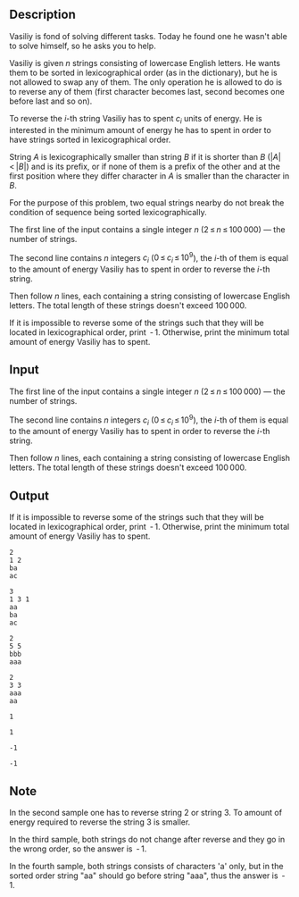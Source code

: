 ## Description

<div><p>Vasiliy is fond of solving different tasks. Today he found one he wasn't able to solve himself, so he asks you to help.</p><p>Vasiliy is given <span class="tex-span"><i>n</i></span> strings consisting of lowercase English letters. He wants them to be sorted in lexicographical order (as in the dictionary), but he is not allowed to swap any of them. The only operation he is allowed to do is to reverse any of them (first character becomes last, second becomes one before last and so on).</p><p>To reverse the <span class="tex-span"><i>i</i></span>-th string Vasiliy has to spent <span class="tex-span"><i>c</i><sub class="lower-index"><i>i</i></sub></span> units of energy. He is interested in the minimum amount of energy he has to spent in order to have strings sorted in lexicographical order.</p><p>String <span class="tex-span"><i>A</i></span> is lexicographically smaller than string <span class="tex-span"><i>B</i></span> if it is shorter than <span class="tex-span"><i>B</i></span> (<span class="tex-span">|<i>A</i>| &lt; |<i>B</i>|</span>) and is its prefix, or if none of them is a prefix of the other and at the first position where they differ character in <span class="tex-span"><i>A</i></span> is smaller than the character in <span class="tex-span"><i>B</i></span>.</p><p>For the purpose of this problem, two equal strings nearby do not break the condition of sequence being sorted lexicographically.</p></div><div class="input-specification"><p>The first line of the input contains a single integer <span class="tex-span"><i>n</i></span> (<span class="tex-span">2 ≤ <i>n</i> ≤ 100 000</span>)&nbsp;— the number of strings.</p><p>The second line contains <span class="tex-span"><i>n</i></span> integers <span class="tex-span"><i>c</i><sub class="lower-index"><i>i</i></sub></span> (<span class="tex-span">0 ≤ <i>c</i><sub class="lower-index"><i>i</i></sub> ≤ 10<sup class="upper-index">9</sup></span>), the <span class="tex-span"><i>i</i></span>-th of them is equal to the amount of energy Vasiliy has to spent in order to reverse the <span class="tex-span"><i>i</i></span>-th string. </p><p>Then follow <span class="tex-span"><i>n</i></span> lines, each containing a string consisting of lowercase English letters. The total length of these strings doesn't exceed <span class="tex-span">100 000</span>.</p></div><div class="output-specification"><p>If it is impossible to reverse some of the strings such that they will be located in lexicographical order, print <span class="tex-span"> - 1</span>. Otherwise, print the minimum total amount of energy Vasiliy has to spent.</p></div>

## Input

<p>The first line of the input contains a single integer <span class="tex-span"><i>n</i></span> (<span class="tex-span">2 ≤ <i>n</i> ≤ 100 000</span>)&nbsp;— the number of strings.</p><p>The second line contains <span class="tex-span"><i>n</i></span> integers <span class="tex-span"><i>c</i><sub class="lower-index"><i>i</i></sub></span> (<span class="tex-span">0 ≤ <i>c</i><sub class="lower-index"><i>i</i></sub> ≤ 10<sup class="upper-index">9</sup></span>), the <span class="tex-span"><i>i</i></span>-th of them is equal to the amount of energy Vasiliy has to spent in order to reverse the <span class="tex-span"><i>i</i></span>-th string. </p><p>Then follow <span class="tex-span"><i>n</i></span> lines, each containing a string consisting of lowercase English letters. The total length of these strings doesn't exceed <span class="tex-span">100 000</span>.</p>

## Output

<p>If it is impossible to reverse some of the strings such that they will be located in lexicographical order, print <span class="tex-span"> - 1</span>. Otherwise, print the minimum total amount of energy Vasiliy has to spent.</p>





```input1
2
1 2
ba
ac

```




```input2
3
1 3 1
aa
ba
ac

```




```input3
2
5 5
bbb
aaa

```




```input4
2
3 3
aaa
aa

```




```output1
1

```




```output2
1

```




```output3
-1

```




```output4
-1

```



## Note

<p>In the second sample one has to reverse string <span class="tex-span">2</span> or string <span class="tex-span">3</span>. To amount of energy required to reverse the string <span class="tex-span">3</span> is smaller.</p><p>In the third sample, both strings do not change after reverse and they go in the wrong order, so the answer is <span class="tex-span"> - 1</span>.</p><p>In the fourth sample, both strings consists of characters '<span class="tex-font-style-tt">a</span>' only, but in the sorted order string "<span class="tex-font-style-tt">aa</span>" should go before string "<span class="tex-font-style-tt">aaa</span>", thus the answer is <span class="tex-span"> - 1</span>.</p>

